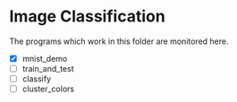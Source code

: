 # Image Classification
The programs which work in this folder are monitored here.<br>

- [x] mnist_demo
- [ ] train_and_test
- [ ] classify
- [ ] cluster_colors